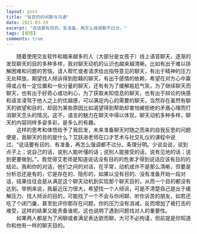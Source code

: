 ```yaml
---
layout: post
title: "有目的的闲聊与沟通"
date: 2021-03-29
excerpt: "说话要有目的、有准备，再怎么强调都不过分。"
tags: [感悟]
comments: true
---
```


&emsp;&emsp;随着使用交友软件和越来越多的人（大部分是女孩子）线上语音聊天，逐渐的发现聊天的目的多种多样，我对聊天动机的认识也越来越清晰。比如有出于难以排解困难和问题的苦恼，请人帮忙或者请求给出指导意见的聊天，有出于精神的压力无处释放，期望找人倾诉得到慰藉的聊天，有出于感情的依赖，希望在对方心中赢得或占有一定位置和一些分量的聊天，还有有为了缓解尴尬气氛，为了继续聊天而聊天，也有出于好奇心或功利心，为了获取未知信息的聊天，也有出于辩论的快感和语言凌驾于他人之上的优越感，可以满足内心的需要的聊天，当然存在虽然有聊天的欲望和目的，却因为某些原因比如渴望得到帮助却害怕被拒绝的矛盾心理而打消聊天念头的情况。这不，语言的魅力在聊天中得以体现，聊天动机多种多样，聊天的内容同样多姿多彩，是多么的有趣。  
&emsp;&emsp;这样的思考和体悟给予了我启发，未来准备聊天时随之而来的自我反思的问题便是，我聊天的目的是什么？艾跃进老师在口才艺术与社交礼仪的课程中说过，“说话要有目的、有准备，再怎么强调都不过分。条理分明。少说会说，说到点子上；说自己的话，说别人能听懂的话；说别人能接受的话，说有见地的话；说到更要做到。”，我觉得艾老师是知道说话没有目的的危害才得到说话应该有目的的结论。我和你的对话，他们之间的对话，在平常，动机或许不是那么清晰，但要是分析总还是有的，它是存在的、隐形的，如果以没有目的、没有准备开始一段对话，结果往往会是从满足这个聊天动机到实现那个聊天目的，从而一个目的都没有达到。举例来说，我最近压力很大，希望找一个人倾诉，可是不清楚自己是出于缓解压力、找人倾诉的目的，可能找了一个不会与你闲聊、听你诉苦的朋友，如若还吃了个闭门羹，甚至批评你那存在问题，你的压力没有消减，反而增加了被打击的难受，这样的结果又能责备谁呢。这也说明了遇到问题找对人的重要性。  
&emsp;&emsp;如果两人都是为了闲聊或者满足表达欲而聊，大可不必拘谨，但前提是你知道你和他有一样的聊天目的。
